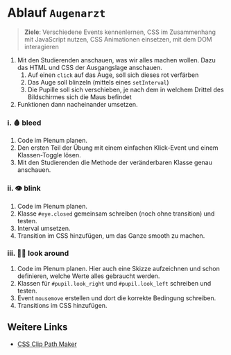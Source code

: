 # Ablauf `Augenarzt`

> **Ziele**: Verschiedene Events kennenlernen, CSS im Zusammenhang mit JavaScript nutzen, CSS Animationen einsetzen, mit dem DOM interagieren

1. Mit den Studierenden anschauen, was wir alles machen wollen. Dazu das HTML und CSS der Ausgangslage anschauen.
   1. Auf einen `click` auf das Auge, soll sich dieses rot verfärben
   2. Das Auge soll blinzeln (mittels eines `setInterval`)
   3. Die Pupille soll sich verschieben, je nach dem in welchem Drittel des Bildschirmes sich die Maus befindet
2. Funktionen dann nacheinander umsetzen.

### i. 🩸 bleed
1. Code im Plenum planen.
2. Den ersten Teil der Übung mit einem einfachen Klick-Event und einem Klassen-Toggle lösen.
3. Mit den Studierenden die Methode der veränderbaren Klasse genau anschauen.

### ii. 👁️ blink
1. Code im Plenum planen.
2. Klasse `#eye.closed` gemeinsam schreiben (noch ohne transition) und testen.
3. Interval umsetzen.
4. Transition im CSS hinzufügen, um das Ganze smooth zu machen.

### iii. 🙆🏼 look around
1. Code im Plenum planen. Hier auch eine Skizze aufzeichnen und schon definieren, welche Werte alles gebraucht werden.
2. Klassen für `#pupil.look_right` und `#pupil.look_left` schreiben und testen.
3. Event `mousemove` erstellen und dort die korrekte Bedingung schreiben.
4. Transitions im CSS hinzufügen.

## Weitere Links
- [CSS Clip Path Maker](https://bennettfeely.com/clippy/)
